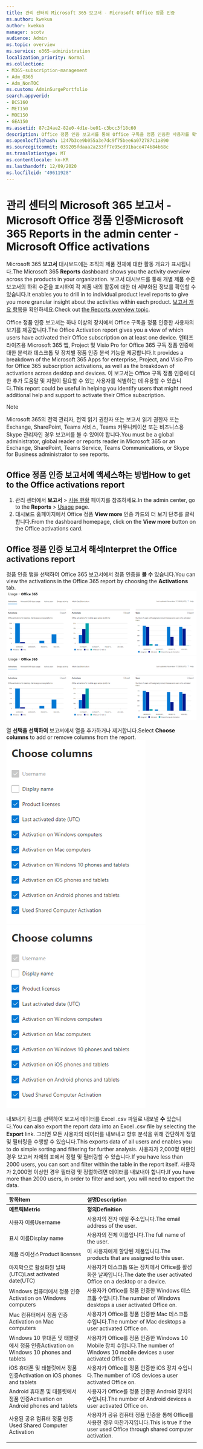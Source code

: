 ```yaml
---
title: 관리 센터의 Microsoft 365 보고서 - Microsoft Office 정품 인증
ms.author: kwekua
author: kwekua
manager: scotv
audience: Admin
ms.topic: overview
ms.service: o365-administration
localization_priority: Normal
ms.collection:
- M365-subscription-management
- Adm_O365
- Adm_NonTOC
ms.custom: AdminSurgePortfolio
search.appverid:
- BCS160
- MET150
- MOE150
- GEA150
ms.assetid: 87c24ae2-82e0-4d1e-be01-c3bcc3f18c60
description: Office 정품 인증 보고서를 통해 Office 구독을 정품 인증한 사용자를 확인하고 추가 도움말이 필요할 수 있는 사용자를 식별하는 방법을 알아보세요.
ms.openlocfilehash: 1247b3ce9b055a3e7dc9f75bee6a072787c1a890
ms.sourcegitcommit: 039205fdaaa2a233ff7e95cd91bace474b84b68c
ms.translationtype: MT
ms.contentlocale: ko-KR
ms.lasthandoff: 12/09/2020
ms.locfileid: "49611928"
---
```

# <a name="microsoft-365-reports-in-the-admin-center---microsoft-office-activations"></a><span data-ttu-id="c1ed9-103">관리 센터의 Microsoft 365 보고서 - Microsoft Office 정품 인증</span><span class="sxs-lookup"><span data-stu-id="c1ed9-103">Microsoft 365 Reports in the admin center - Microsoft Office activations</span></span>

<span data-ttu-id="c1ed9-104">Microsoft 365 **보고서** 대시보드에는 조직의 제품 전체에 대한 활동 개요가 표시됩니다.</span><span class="sxs-lookup"><span data-stu-id="c1ed9-104">The Microsoft 365 **Reports** dashboard shows you the activity overview across the products in your organization.</span></span> <span data-ttu-id="c1ed9-105">보고서 대시보드를 통해 개별 제품 수준 보고서의 하위 수준을 표시하여 각 제품 내의 활동에 대한 더 세부화된 정보를 확인할 수 있습니다.</span><span class="sxs-lookup"><span data-stu-id="c1ed9-105">It enables you to drill in to individual product level reports to give you more granular insight about the activities within each product.</span></span> <span data-ttu-id="c1ed9-106">[보고서 개요 항목](activity-reports.md)을 확인하세요.</span><span class="sxs-lookup"><span data-stu-id="c1ed9-106">Check out [the Reports overview topic](activity-reports.md).</span></span>
  
<span data-ttu-id="c1ed9-107">Office 정품 인증 보고서는 하나 이상의 장치에서 Office 구독을 정품 인증한 사용자의 보기를 제공합니다.</span><span class="sxs-lookup"><span data-stu-id="c1ed9-107">The Office Activation report gives you a view of which users have activated their Office subscription on at least one device.</span></span> <span data-ttu-id="c1ed9-108">엔터프라이즈용 Microsoft 365 앱, Project 및 Visio Pro for Office 365 구독 정품 인증에 대한 분석과 데스크톱 및 장치별 정품 인증 분석 기능을 제공합니다.</span><span class="sxs-lookup"><span data-stu-id="c1ed9-108">It provides a breakdown of the Microsoft 365 Apps for enterprise, Project, and Visio Pro for Office 365 subscription activations, as well as the breakdown of activations across desktop and devices.</span></span> <span data-ttu-id="c1ed9-109">이 보고서는 Office 구독 정품 인증에 대한 추가 도움말 및 지원이 필요할 수 있는 사용자를 식별하는 데 유용할 수 있습니다.</span><span class="sxs-lookup"><span data-stu-id="c1ed9-109">This report could be useful in helping you identify users that might need additional help and support to activate their Office subscription.</span></span>
  
> [!NOTE]
> <span data-ttu-id="c1ed9-110">Microsoft 365의 전역 관리자, 전역 읽기 권한자 또는 보고서 읽기 권한자 또는 Exchange, SharePoint, Teams 서비스, Teams 커뮤니케이션 또는 비즈니스용 Skype 관리자인 경우 보고서를 볼 수 있어야 합니다.</span><span class="sxs-lookup"><span data-stu-id="c1ed9-110">You must be a global administrator, global reader or reports reader in Microsoft 365 or an Exchange, SharePoint, Teams Service, Teams Communications, or Skype for Business administrator to see reports.</span></span>  
  
## <a name="how-to-get-to-the-office-activations-report"></a><span data-ttu-id="c1ed9-111">Office 정품 인증 보고서에 액세스하는 방법</span><span class="sxs-lookup"><span data-stu-id="c1ed9-111">How to get to the Office activations report</span></span>

1. <span data-ttu-id="c1ed9-112">관리 센터에서 **보고서** \> <a href="https://go.microsoft.com/fwlink/p/?linkid=2074756" target="_blank">사용 현황</a> 페이지를 참조하세요.</span><span class="sxs-lookup"><span data-stu-id="c1ed9-112">In the admin center, go to the **Reports** \> <a href="https://go.microsoft.com/fwlink/p/?linkid=2074756" target="_blank">Usage</a> page.</span></span> 
2. <span data-ttu-id="c1ed9-113">대시보드 홈페이지에서 Office 정품 **View more** 인증 카드의 더 보기 단추를 클릭합니다.</span><span class="sxs-lookup"><span data-stu-id="c1ed9-113">From the dashboard homepage, click on the **View more** button on the Office activations card.</span></span>
  
## <a name="interpret-the-office-activations-report"></a><span data-ttu-id="c1ed9-114">Office 정품 인증 보고서 해석</span><span class="sxs-lookup"><span data-stu-id="c1ed9-114">Interpret the Office activations report</span></span>
  
<span data-ttu-id="c1ed9-115">정품 인증 탭을 선택하여 Office 365 보고서에서 정품 인증을 **볼 수** 있습니다.</span><span class="sxs-lookup"><span data-stu-id="c1ed9-115">You can view the activations in the Office 365 report by choosing the **Activations** tab.</span></span><br/><span data-ttu-id="c1ed9-116">![Microsoft 365 보고서 - Microsoft Office 365 정품 인증.](../../media/e1df82a2-3336-4b38-b66c-b286c44b82ee.png)</span><span class="sxs-lookup"><span data-stu-id="c1ed9-116">![Microsoft 365 reports - Microsoft Office 365 activation.](../../media/e1df82a2-3336-4b38-b66c-b286c44b82ee.png)</span></span>

<span data-ttu-id="c1ed9-117">열 **선택을 선택하여** 보고서에서 열을 추가하거나 제거합니다.</span><span class="sxs-lookup"><span data-stu-id="c1ed9-117">Select **Choose columns** to add or remove columns from the report.</span></span>  <br/> <span data-ttu-id="c1ed9-118">![Office 365 정품 인증 보고서 - 열 선택](../../media/d11a0efa-a067-4440-a4f3-71b618a90301.png)</span><span class="sxs-lookup"><span data-stu-id="c1ed9-118">![Office 365 activations report - choose columns](../../media/d11a0efa-a067-4440-a4f3-71b618a90301.png)</span></span>

<span data-ttu-id="c1ed9-119">내보내기 링크를 선택하여 보고서 데이터를 Excel .csv 파일로 내보낼 **수** 있습니다.</span><span class="sxs-lookup"><span data-stu-id="c1ed9-119">You can also export the report data into an Excel .csv file by selecting the **Export** link.</span></span> <span data-ttu-id="c1ed9-120">그러면 모든 사용자의 데이터를 내보내고 향후 분석을 위해 간단하게 정렬 및 필터링을 수행할 수 있습니다.</span><span class="sxs-lookup"><span data-stu-id="c1ed9-120">This exports data of all users and enables you to do simple sorting and filtering for further analysis.</span></span> <span data-ttu-id="c1ed9-121">사용자가 2,000명 미만인 경우 보고서 자체의 표에서 정렬 및 필터링할 수 있습니다.</span><span class="sxs-lookup"><span data-stu-id="c1ed9-121">If you have less than 2000 users, you can sort and filter within the table in the report itself.</span></span> <span data-ttu-id="c1ed9-122">사용자가 2,000명 이상인 경우 필터링 및 정렬하려면 데이터를 내보내야 합니다.</span><span class="sxs-lookup"><span data-stu-id="c1ed9-122">If you have more than 2000 users, in order to filter and sort, you will need to export the data.</span></span> 

|<span data-ttu-id="c1ed9-123">항목</span><span class="sxs-lookup"><span data-stu-id="c1ed9-123">Item</span></span>|<span data-ttu-id="c1ed9-124">설명</span><span class="sxs-lookup"><span data-stu-id="c1ed9-124">Description</span></span>|
|:-----|:-----|
|<span data-ttu-id="c1ed9-125">**메트릭**</span><span class="sxs-lookup"><span data-stu-id="c1ed9-125">**Metric**</span></span>|<span data-ttu-id="c1ed9-126">**정의**</span><span class="sxs-lookup"><span data-stu-id="c1ed9-126">**Definition**</span></span>|
|<span data-ttu-id="c1ed9-127">사용자 이름</span><span class="sxs-lookup"><span data-stu-id="c1ed9-127">Username</span></span>  <br/> |<span data-ttu-id="c1ed9-128">사용자의 전자 메일 주소입니다.</span><span class="sxs-lookup"><span data-stu-id="c1ed9-128">The email address of the user.</span></span>  <br/> |
|<span data-ttu-id="c1ed9-129">표시 이름</span><span class="sxs-lookup"><span data-stu-id="c1ed9-129">Display name</span></span>  <br/> |<span data-ttu-id="c1ed9-130">사용자의 전체 이름입니다.</span><span class="sxs-lookup"><span data-stu-id="c1ed9-130">The full name of the user.</span></span>  <br/> |
|<span data-ttu-id="c1ed9-131">제품 라이선스</span><span class="sxs-lookup"><span data-stu-id="c1ed9-131">Product licenses</span></span>  <br/> |<span data-ttu-id="c1ed9-132">이 사용자에게 할당된 제품입니다.</span><span class="sxs-lookup"><span data-stu-id="c1ed9-132">The products that are assigned to this user.</span></span>  <br/> |
|<span data-ttu-id="c1ed9-133">마지막으로 활성화된 날짜(UTC)</span><span class="sxs-lookup"><span data-stu-id="c1ed9-133">Last activated date(UTC)</span></span>  <br/> |<span data-ttu-id="c1ed9-134">사용자가 데스크톱 또는 장치에서 Office를 활성화한 날짜입니다.</span><span class="sxs-lookup"><span data-stu-id="c1ed9-134">The date the user activated Office on a desktop or a device.</span></span>  <br/> |
|<span data-ttu-id="c1ed9-135">Windows 컴퓨터에서 정품 인증</span><span class="sxs-lookup"><span data-stu-id="c1ed9-135">Activation on Windows computers</span></span>  <br/> |<span data-ttu-id="c1ed9-136">사용자가 Office를 정품 인증한 Windows 데스크톱 수입니다.</span><span class="sxs-lookup"><span data-stu-id="c1ed9-136">The number of Windows desktops a user activated Office on.</span></span>  <br/> |
|<span data-ttu-id="c1ed9-137">Mac 컴퓨터에서 정품 인증</span><span class="sxs-lookup"><span data-stu-id="c1ed9-137">Activation on Mac computers</span></span> <br/> |<span data-ttu-id="c1ed9-138">사용자가 Office를 정품 인증한 Mac 데스크톱 수입니다.</span><span class="sxs-lookup"><span data-stu-id="c1ed9-138">The number of Mac desktops a user activated Office on.</span></span>|
|<span data-ttu-id="c1ed9-139">Windows 10 휴대폰 및 태블릿에서 정품 인증</span><span class="sxs-lookup"><span data-stu-id="c1ed9-139">Activation on Windows 10 phones and tablets</span></span>  <br/> |<span data-ttu-id="c1ed9-140">사용자가 Office를 정품 인증한 Windows 10 Mobile 장치 수입니다.</span><span class="sxs-lookup"><span data-stu-id="c1ed9-140">The number of Windows 10 mobile devices a user activated Office on.</span></span>  <br/> |
|<span data-ttu-id="c1ed9-141">iOS 휴대폰 및 태블릿에서 정품 인증</span><span class="sxs-lookup"><span data-stu-id="c1ed9-141">Activation on iOS phones and tablets</span></span>  <br/> |<span data-ttu-id="c1ed9-142">사용자가 Office를 정품 인증한 iOS 장치 수입니다.</span><span class="sxs-lookup"><span data-stu-id="c1ed9-142">The number of iOS devices a user activated Office on.</span></span>|
|<span data-ttu-id="c1ed9-143">Android 휴대폰 및 태블릿에서 정품 인증</span><span class="sxs-lookup"><span data-stu-id="c1ed9-143">Activation on Android phones and tablets</span></span>  <br/> |<span data-ttu-id="c1ed9-144">사용자가 Office를 정품 인증한 Android 장치의 수입니다.</span><span class="sxs-lookup"><span data-stu-id="c1ed9-144">The number of Android devices a user activated Office on.</span></span>  <br/> |
|<span data-ttu-id="c1ed9-145">사용된 공유 컴퓨터 정품 인증</span><span class="sxs-lookup"><span data-stu-id="c1ed9-145">Used Shared Computer Activation</span></span> |<span data-ttu-id="c1ed9-146">사용자가 공유 컴퓨터 정품 인증을 통해 Office를 사용한 경우 마찬가지입니다.</span><span class="sxs-lookup"><span data-stu-id="c1ed9-146">This is true if the user used Office through shared computer activation.</span></span>|
|||
   